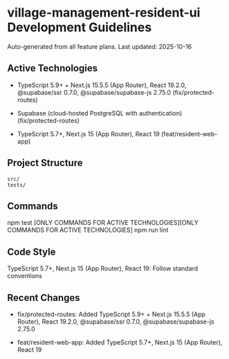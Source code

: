 # village-management-resident-ui Development Guidelines

Auto-generated from all feature plans. Last updated: 2025-10-16

## Active Technologies

- TypeScript 5.9+ + Next.js 15.5.5 (App Router), React 19.2.0, @supabase/ssr 0.7.0, @supabase/supabase-js 2.75.0 (fix/protected-routes)
- Supabase (cloud-hosted PostgreSQL with authentication) (fix/protected-routes)

- TypeScript 5.7+, Next.js 15 (App Router), React 19 (feat/resident-web-app)

## Project Structure

```
src/
tests/
```

## Commands

npm test [ONLY COMMANDS FOR ACTIVE TECHNOLOGIES][ONLY COMMANDS FOR ACTIVE TECHNOLOGIES] npm run lint

## Code Style

TypeScript 5.7+, Next.js 15 (App Router), React 19: Follow standard conventions

## Recent Changes

- fix/protected-routes: Added TypeScript 5.9+ + Next.js 15.5.5 (App Router), React 19.2.0, @supabase/ssr 0.7.0, @supabase/supabase-js 2.75.0

- feat/resident-web-app: Added TypeScript 5.7+, Next.js 15 (App Router), React 19

<!-- MANUAL ADDITIONS START -->
<!-- MANUAL ADDITIONS END -->
